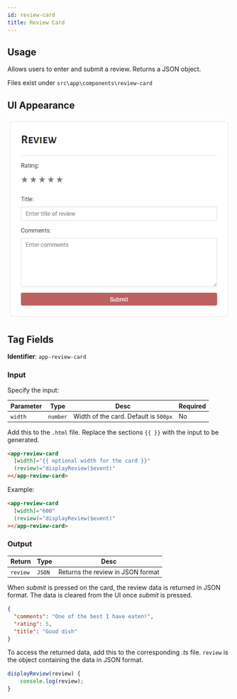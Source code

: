 ```yaml
---
id: review-card
title: Review Card
---
```


## Usage

Allows users to enter and submit a review. Returns a JSON object.

Files exist under `src\app\components\review-card`

## UI Appearance

![alt text](../static/img/examples/review-card.PNG "Review Card")

## Tag Fields

**Identifier**: `app-review-card`

### Input

Specify the input:

| Parameter | Type     | Desc                                  | Required |
| --------- | -------- | ------------------------------------- | -------- |
| `width`   | `number` | Width of the card. Default is `500px` | No       |

Add this to the `.html` file. Replace the sections `{{ }}` with the input to be generated.

```html
<app-review-card
  [width]="{{ optional width for the card }}"
  (review)="displayReview($event)"
></app-review-card>
```

Example:

```html
<app-review-card
  [width]="600"
  (review)="displayReview($event)"
></app-review-card>
```

### Output

| Return   | Type   | Desc                              |
| -------- | ------ | --------------------------------- |
| `review` | `JSON` | Returns the review in JSON format |

When _submit_ is pressed on the card, the review data is returned in JSON format. The data is cleared from the UI once _submit_ is pressed.

```json
{
  "comments": "One of the best I have eaten!",
  "rating": 5,
  "title": "Good dish"
}
```

To access the returned data, add this to the corresponding _.ts_ file. `review` is the object containing the data in JSON format.

```javascript
displayReview(review) {
    console.log(review);
}
```
